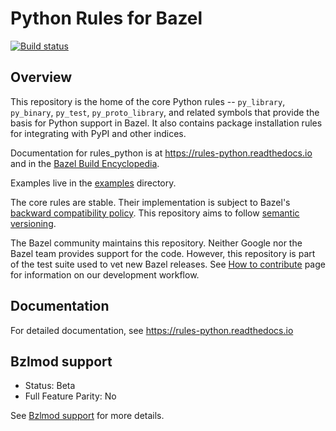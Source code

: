 # Python Rules for Bazel

[![Build status](https://badge.buildkite.com/0bcfe58b6f5741aacb09b12485969ba7a1205955a45b53e854.svg?branch=main)](https://buildkite.com/bazel/rules-python-python)

## Overview

This repository is the home of the core Python rules -- `py_library`,
`py_binary`, `py_test`, `py_proto_library`, and related symbols that provide the basis for Python
support in Bazel. It also contains package installation rules for integrating with PyPI and other indices. 

Documentation for rules_python is at <https://rules-python.readthedocs.io> and in the
[Bazel Build Encyclopedia](https://docs.bazel.build/versions/master/be/python.html).

Examples live in the [examples](examples) directory.

The core rules are stable. Their implementation is subject to Bazel's
[backward compatibility policy](https://docs.bazel.build/versions/master/backward-compatibility.html).
This repository aims to follow [semantic versioning](https://semver.org).

The Bazel community maintains this repository. Neither Google nor the Bazel team provides support for the code. However, this repository is part of the test suite used to vet new Bazel releases. See [How to contribute](CONTRIBUTING.md) page for information on our development workflow.

## Documentation

For detailed documentation, see <https://rules-python.readthedocs.io>

## Bzlmod support

- Status: Beta
- Full Feature Parity: No

See [Bzlmod support](BZLMOD_SUPPORT.md) for more details.
